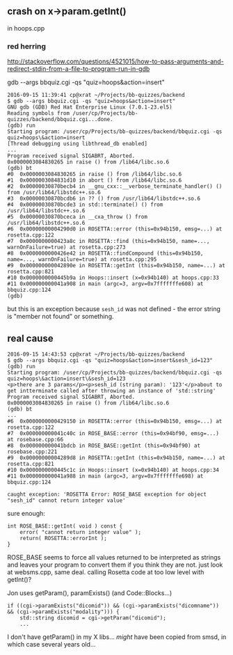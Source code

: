 

## crash on x->param.getInt()

in hoops.cpp

### red herring

http://stackoverflow.com/questions/4521015/how-to-pass-arguments-and-redirect-stdin-from-a-file-to-program-run-in-gdb

gdb --args bbquiz.cgi -qs "quiz=hoops&action=insert"

    2016-09-15 11:39:41 cp@xrat ~/Projects/bb-quizzes/backend
    $ gdb --args bbquiz.cgi -qs "quiz=hoops&action=insert"
    GNU gdb (GDB) Red Hat Enterprise Linux (7.0.1-23.el5)
    Reading symbols from /user/cp/Projects/bb-quizzes/backend/bbquiz.cgi...done.
    (gdb) run
    Starting program: /user/cp/Projects/bb-quizzes/backend/bbquiz.cgi -qs quiz=hoops\&action=insert
    [Thread debugging using libthread_db enabled]
    ...
    Program received signal SIGABRT, Aborted.
    0x0000003084830265 in raise () from /lib64/libc.so.6
    (gdb) bt
    #0  0x0000003084830265 in raise () from /lib64/libc.so.6
    #1  0x0000003084831d10 in abort () from /lib64/libc.so.6
    #2  0x00000030870becb4 in __gnu_cxx::__verbose_terminate_handler() () from /usr/lib64/libstdc++.so.6
    #3  0x00000030870bcdb6 in ?? () from /usr/lib64/libstdc++.so.6
    #4  0x00000030870bcde3 in std::terminate() () from /usr/lib64/libstdc++.so.6
    #5  0x00000030870bceca in __cxa_throw () from /usr/lib64/libstdc++.so.6
    #6  0x00000000004290d0 in ROSETTA::error (this=0x94b150, emsg=...) at rosetta.cpp:122
    #7  0x0000000000423a8c in ROSETTA::find (this=0x94b150, name=..., warnOnFailure=true) at rosetta.cpp:273
    #8  0x0000000000426e42 in ROSETTA::findCompound (this=0x94b150, name=..., warnOnFailure=true) at rosetta.cpp:295
    #9  0x000000000042890e in ROSETTA::getInt (this=0x94b150, name=...) at rosetta.cpp:821
    #10 0x0000000000445b9a in Hoops::insert (x=0x94b140) at hoops.cpp:33
    #11 0x000000000041a908 in main (argc=3, argv=0x7fffffffe608) at bbquiz.cpp:124
    (gdb)

but this is an exception because `sesh_id` was not defined - the error string is "member not found" or something.

## real cause

    2016-09-15 14:43:53 cp@xrat ~/Projects/bb-quizzes/backend
    $ gdb --args bbquiz.cgi -qs "quiz=hoops&action=insert&sesh_id=123"
    (gdb) run
    Starting program: /user/cp/Projects/bb-quizzes/backend/bbquiz.cgi -qs quiz=hoops\&action=insert\&sesh_id=123
    <p>there are 3 params</p><p>sesh_id (string param): '123'</p>about to get intterminate called after throwing an instance of 'std::string'
    Program received signal SIGABRT, Aborted.
    0x0000003084830265 in raise () from /lib64/libc.so.6
    (gdb) bt
    ...
    #6  0x0000000000429150 in ROSETTA::error (this=0x94b150, emsg=...) at rosetta.cpp:122
    #7  0x000000000041c40c in ROSE_BASE::error (this=0x94bf90, emsg=...) at rosebase.cpp:66
    #8  0x000000000041bdcb in ROSE_BASE::getInt (this=0x94bf90) at rosebase.cpp:221
    #9  0x00000000004289d8 in ROSETTA::getInt (this=0x94b150, name=...) at rosetta.cpp:821
    #10 0x0000000000445c1c in Hoops::insert (x=0x94b140) at hoops.cpp:34
    #11 0x000000000041a988 in main (argc=3, argv=0x7fffffffe698) at bbquiz.cpp:124

    caught exception: 'ROSETTA Error: ROSE_BASE exception for object "sesh_id" cannot return integer value'

sure enough:

    int ROSE_BASE::getInt( void ) const {   
        error( "cannot return integer value" );
        return( ROSETTA::errorInt );
    }

ROSE_BASE seems to force all values returned to be interpreted as strings and leaves your program to convert them if you think they are not.
just look at websms.cpp, same deal.
calling Rosetta code at too low level with getInt()?

Jon uses getParam(), paramExists() (and Code::Blocks...)

    if ((cgi->paramExists("dicomid")) && (cgi->paramExists("dicomname")) && (cgi->paramExists("modality"))) {
        std::string dicomid = cgi->getParam("dicomid");
        ...

I don't have getParam() in my X libs... *might* have been copied from smsd, in which case several years old...
